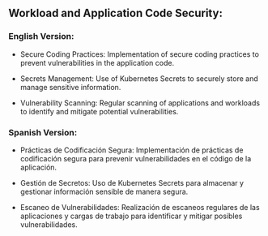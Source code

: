 ## Workload and Application Code Security:

### English Version:

- Secure Coding Practices: Implementation of secure coding practices to prevent vulnerabilities in the application code.

- Secrets Management: Use of Kubernetes Secrets to securely store and manage sensitive information.

- Vulnerability Scanning: Regular scanning of applications and workloads to identify and mitigate potential vulnerabilities.

### Spanish Version:

- Prácticas de Codificación Segura: Implementación de prácticas de codificación segura para prevenir vulnerabilidades en el código de la aplicación.

- Gestión de Secretos: Uso de Kubernetes Secrets para almacenar y gestionar información sensible de manera segura.

- Escaneo de Vulnerabilidades: Realización de escaneos regulares de las aplicaciones y cargas de trabajo para identificar y mitigar posibles vulnerabilidades.